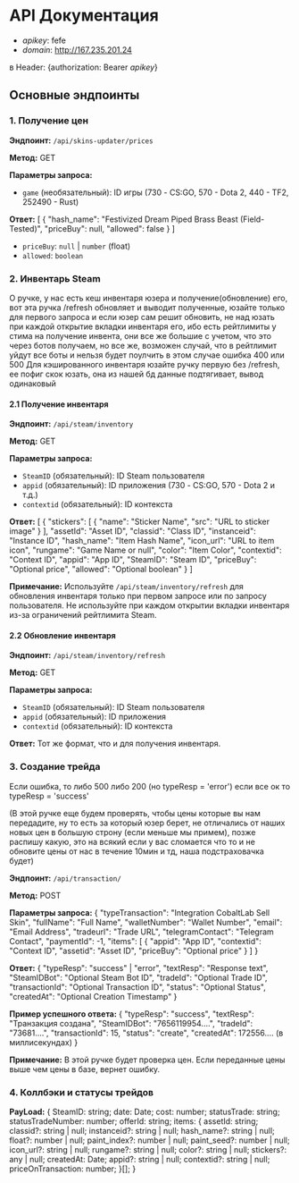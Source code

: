 # API Документация

- *apikey*: fefe
- *domain*: http://167.235.201.24

в Header: {authorization: Bearer *apikey*}

## Основные эндпоинты

### 1. Получение цен

**Эндпоинт:** `/api/skins-updater/prices`

**Метод:** GET

**Параметры запроса:**
- `game` (необязательный): ID игры (730 - CS:GO, 570 - Dota 2, 440 - TF2, 252490 - Rust)

**Ответ:**
[
  {
    "hash_name": "Festivized Dream Piped Brass Beast (Field-Tested)",
    "priceBuy": null,
    "allowed": false
  }
]

- `priceBuy`: `null` | `number` (float)
- `allowed`: `boolean`

### 2. Инвентарь Steam

О ручке, у нас есть кеш инвентаря юзера и получение(обновление) его, вот эта ручка /refresh обновляет и выводит полученные, юзайте только для первого запроса и если юзер сам решит обновить, не над юзать при каждой открытие вкладки инвентаря его, ибо есть рейтлимиты у стима на получение инвента, они все же большие с учетом, что это через ботов получаем, но все же, возможен случай, что в рейтлимит уйдут все боты и нельзя будет поулчить в этом случае ошибка 400 или 500
Для кэшированного инвентаря юзайте ручку первую без /refresh, ее пофиг скок юзать, она из нашей бд данные подтягивает, вывод одинаковый

#### 2.1 Получение инвентаря

**Эндпоинт:** `/api/steam/inventory`

**Метод:** GET

**Параметры запроса:**
- `SteamID` (обязательный): ID Steam пользователя
- `appid` (обязательный): ID приложения (730 - CS:GO, 570 - Dota 2 и т.д.)
- `contextid` (обязательный): ID контекста

**Ответ:**
[
  {
    "stickers": [
      {
        "name": "Sticker Name",
        "src": "URL to sticker image"
      }
    ],
    "assetId": "Asset ID",
    "classid": "Class ID",
    "instanceid": "Instance ID",
    "hash_name": "Item Hash Name",
    "icon_url": "URL to item icon",
    "rungame": "Game Name or null",
    "color": "Item Color",
    "contextid": "Context ID",
    "appid": "App ID",
    "SteamID": "Steam ID",
    "priceBuy": "Optional price",
    "allowed": "Optional boolean"
  }
]

**Примечание:** Используйте `/api/steam/inventory/refresh` для обновления инвентаря только при первом запросе или по запросу пользователя. Не используйте при каждом открытии вкладки инвентаря из-за ограничений рейтлимита Steam.

#### 2.2 Обновление инвентаря

**Эндпоинт:** `/api/steam/inventory/refresh`

**Метод:** GET

**Параметры запроса:**
- `SteamID` (обязательный): ID Steam пользователя
- `appid` (обязательный): ID приложения
- `contextid` (обязательный): ID контекста

**Ответ:** Тот же формат, что и для получения инвентаря.

### 3. Создание трейда

Если  ошибка, то либо 500 либо 200 (но typeResp = 'error') если все ок то typeResp = 'success'

(В этой ручке еще будем проверять, чтобы цены которые вы нам передадите, ну то есть за который юзер берет, не отличались от наших новых цен в большую строну (если меньше мы примем), позже распишу какую, это на всякий если у вас сломается что то и не обновите цены от нас в течение 10мин и тд, наша подстраховачка будет)

**Эндпоинт:** `/api/transaction/`

**Метод:** POST

**Параметры запроса:**
{
  "typeTransaction": "Integration CobaltLab Sell Skin",
  "fullName": "Full Name",
  "walletNumber": "Wallet Number",
  "email": "Email Address",
  "tradeurl": "Trade URL",
  "telegramContact": "Telegram Contact",
  "paymentId": -1,
  "items": [
    {
      "appid": "App ID",
      "contextid": "Context ID",
      "assetid": "Asset ID",
      "priceBuy": "Optional price"
    }
  ]
}

**Ответ:**
{
  "typeResp": "success" | "error",
  "textResp": "Response text",
  "SteamIDBot": "Optional Steam Bot ID",
  "tradeId": "Optional Trade ID",
  "transactionId": "Optional Transaction ID",
  "status": "Optional Status",
  "createdAt": "Optional Creation Timestamp"
}

**Пример успешного ответа:**
{
  "typeResp": "success",
  "textResp": "Транзакция создана",
  "SteamIDBot": "7656119954....",
  "tradeId": "73681....",
  "transactionId": 15,
  "status": "create",
  "createdAt": 172556.... (в миллисекундах)
}

**Примечание:** В этой ручке будет проверка цен. Если переданные цены выше чем цены в базе, вернет ошибку.

### 4. Коллбэки и статусы трейдов

**PayLoad:**
 {
    SteamID: string;
    date: Date;
    cost: number;
    statusTrade: string;
    statusTradeNumber: number;
    offerId: string;
    items: {
        assetId: string;
        classid?: string | null;
        instanceid?: string | null;
        hash_name?: string | null;
        float?: number | null;
        paint_index?: number | null;
        paint_seed?: number | null;
        icon_url?: string | null;
        rungame?: string | null;
        color?: string | null;
        stickers?: any | null;
        createdAt: Date;
        appid?: string | null;
        contextid?: string | null;
        priceOnTransaction: number;
    }[];
}

